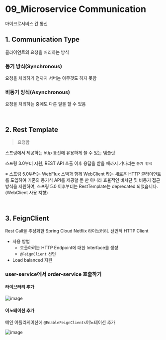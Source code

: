 # 09_Microservice Communication

마이크로서비스 간 통신

## 1. Communication Type

클라이언트의 요청을 처리하는 방식

### 동기 방식(Synchronous)

요청을 처리하기 전까지 서버는 아무것도 하지 못함

### 비동기 방식(Asynchronous)

요청을 처리하는 중에도 다른 일을 할 수 있음

<br>

## 2. Rest Template

> 요청함

스프링에서 제공하는 http 통신에 유용하게 쓸 수 있는 템플릿

스프링 3.0부터 지원, REST API 호출 이후 응답을 받을 때까지 기다리는 `동기 방식`

※ 스프링 5.0부터는 WebFlux 스택과 함께 WebClient 라는 새로운 HTTP 클라이언트를 도입하여 기존의 동기식 API를 제공할 뿐 만 아니라 효율적인 비차단 및 비동기 접근 방식을 지원하여, 스프링 5.0 이후부터는 RestTemplate는 deprecated 되었습니다. (WebClient 사용 지향)

<br>

## 3. FeignClient

Rest Call을 추상화한 Spring Cloud Netflix 라이브러리. 선언적 HTTP Client

- 사용 방법
  - 호출하려는 HTTP Endpoint에 대한 Interface를 생성
  - `@FeignClient` 선언
- Load balanced 지원



### user-service에서 order-service 호출하기

#### 라이브러리 추가

![image](https://user-images.githubusercontent.com/93081720/220154326-fd1bf966-3496-4e49-9545-3a1e948f05d0.png)

#### 어노테이션 추가

메인 어플리케이션에 `@EnableFeignClients`어노테이션 추가

![image](https://user-images.githubusercontent.com/93081720/220154655-67a83823-c352-4979-be4e-2e575bbec908.png)